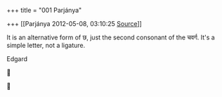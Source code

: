 +++
title = "001 Parjánya"

+++
[[Parjánya	2012-05-08, 03:10:25 [Source](https://groups.google.com/g/samskrita/c/DvihnPXhYiA)]]



It is an alternative form of छ, just the second consonant of the चवर्ग. It's a simple letter, not a ligature.  
  
Edgard





